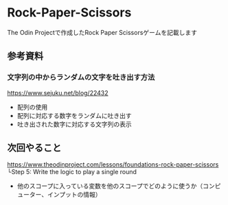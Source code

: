 # Rock-Paper-Scissors
The Odin Projectで作成したRock Paper Scissorsゲームを記載します


## 参考資料

### 文字列の中からランダムの文字を吐き出す方法
https://www.sejuku.net/blog/22432

- 配列の使用
- 配列に対応する数字をランダムに吐き出す
- 吐き出された数字に対応する文字列の表示

## 次回やること
https://www.theodinproject.com/lessons/foundations-rock-paper-scissors
└Step 5: Write the logic to play a single round

- 他のスコープに入っている変数を他のスコープでどのように使うか（コンピューター、インプットの情報）
